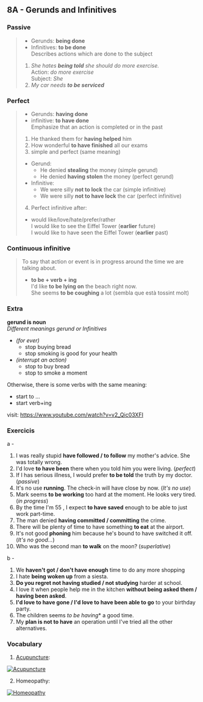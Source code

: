 ## 8A - Gerunds and Infinitives

### Passive  
>- Gerunds: **being done**  
>- Infinitives: **to be done**  
>Describes actions which are done to the subject
>  
>1. *She hates __being told__ she should do more exercise.*  
  Action: _do more exercise_   
  Subject: _She_
>2. *My car needs __to be serviced__*  

### Perfect  
>  - Gerunds: **having done**  
>  - infinitive: **to have done**  
>Emphasize that an action is completed or in the past  
>  
>1. He thanked them for **having helped** him  
>2. How wonderful **to have finished** all our exams  
>3. simple and perfect (same meaning)  
>  - Gerund:  
>    - He denied **stealing** the money (simple gerund)  
>    - He denied **having stolen** the money (perfect gerund)  
>  - Infinitive:  
>    - We were silly **not to lock** the car (simple infinitive)  
>    - We were silly **not to have lock** the car (perfect infinitive)  
>4. Perfect infinitive after:  
>  - would like/love/hate/prefer/rather  
>  I would like to see the Eiffel Tower (**earlier** future)  
>  I would like to have seen the Eiffel Tower (**earlier** past)  

### Continuous infinitive  
>To say that action or event is in progress around the time we are talking about.  
> - **to be + verb + ing**  
>  I'd like **to be lying on** the beach right now.  
>  She seems **to be coughing** a lot (sembla que està tossint molt)

### Extra
**gerund is noun**  
_Different meanings gerund or Infinitives_  

- *(for ever)*  
    - stop buying bread  
    - stop smoking is good for your health  
- *(interrupt an action)*  
    - stop to buy bread  
    - stop to smoke a moment  


Otherwise, there is some verbs with the same meaning:
- start to ...  
- start verb+ing  

visit: https://www.youtube.com/watch?v=v2_Qic03XFI  

### Exercicis
a -
1. I was really stupid **have followed / to follow** my mother's advice. She was totally wrong.
2. I'd love **to have been** there when you told him you were living. (_perfect_)
3. If I has serious illness, I would prefer **to be told** the truth by my doctor. (_passive_)
4. It's no use **running**. The check-in will have close by now. (_It's no use_)
5. Mark seems **to be working** too hard at the moment. He looks very tired. (_in progress_)
6. By the time I'm 55 , I expect **to have saved** enough to be able to just work part-time.
7. The man denied **having committed / committing** the crime.
8. There will be plenty of time to have something **to eat** at the airport.
9. It's not good **phoning** him because he's bound to have switched it off. (_It's no good..._)
10. Who was the second man **to walk** on the moon? (_superlative_)  

b -
1. We **haven't got / don't have enough** time to do any more shopping
2. I hate **being woken up** from a siesta.
3. **Do you regret not having studied / not studying** harder at school.
4. I love it when people help me in the kitchen **without being asked them / having been asked**.
5. **I'd love to have gone / I'd love to have been able to go** to your birthday party.
6. The children seems *to be having** a good time.
7. My **plan is not to have** an operation until I've tried all the other alternatives.

### Vocabulary
1. [Acupuncture](https://www.macmillandictionary.com/media/british/uk_pron_ogg/a/acu/acupu/acupuncture_British_English_pronunciation.ogg):

[![Acupuncture](http://img.youtube.com/vi/1tyKbjwGrdU/0.jpg)](https://www.youtube.com/watch?v=1tyKbjwGrdU "Acupuncture")    

2. Homeopathy:  

[![Homeopathy](http://img.youtube.com/vi/Dfq9AgZXxAY/0.jpg)](https://www.youtube.com/watch?v=Dfq9AgZXxAY "Homeopathy")  
